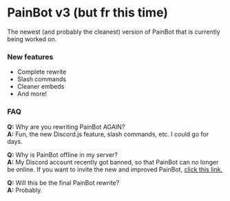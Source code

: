 # PainBot v3 (but fr this time)

The newest (and probably the cleanest) version of PainBot that is currently being worked on.

### New features

- Complete rewrite
- Slash commands
- Cleaner embeds
- And more!

### FAQ

**Q:** Why are you rewriting PainBot AGAIN? <br />
**A:** Fun, the new Discord.js feature, slash commands, etc. I could go for days. <br />


**Q:** Why is PainBot offline in my server? <br />
**A:** My Discord account recently got banned, so that PainBot can no longer be online. If you want to invite the new and improved PainBot, [click this link.](https://discord.com/api/oauth2/authorize?client_id=977879259869753364&permissions=1075214&scope=bot%20applications.commands) <br />

**Q:** Will this be the final PainBot rewrite? <br />
**A:** Probably.
